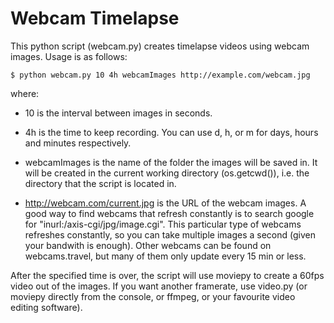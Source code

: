 # Webcam Timelapse

This python script (webcam.py) creates timelapse videos using webcam images. Usage is as follows:

    $ python webcam.py 10 4h webcamImages http://example.com/webcam.jpg

where:

- 10 is the interval between images in seconds.

- 4h is the time to keep recording. You can use d, h, or m for days, hours and minutes respectively.

- webcamImages is the name of the folder the images will be saved in. It will be created in the current working directory (os.getcwd()), i.e. the directory that the script is located in.

- http://webcam.com/current.jpg is the URL of the webcam images. A good way to find webcams that refresh constantly is to search google for "inurl:/axis-cgi/jpg/image.cgi". This particular type of webcams refreshes constantly, so you can take multiple images a second (given your bandwith is enough). Other webcams can be found on webcams.travel, but many of them only update every 15 min or less.

After the specified time is over, the script will use moviepy to create a 60fps video out of the images. If you want another framerate, use video.py (or moviepy directly from the console, or ffmpeg, or your favourite video editing software).